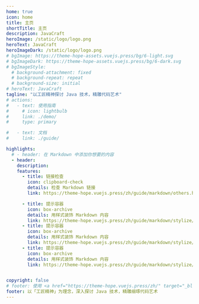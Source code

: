 ```yaml
---
home: true
icon: home
title: 主页
shortTitle: 主页
description: JavaCraft
heroImage: /static/logo/logo.png
heroText: JavaCraft
heroImageDark: /static/logo/logo.png
# bgImage: https://theme-hope-assets.vuejs.press/bg/6-light.svg
# bgImageDark: https://theme-hope-assets.vuejs.press/bg/6-dark.svg
# bgImageStyle:
  # background-attachment: fixed
  # background-repeat: repeat
  # background-size: initial
# heroText: JavaCraft
tagline: "以工匠精神探讨 Java 技术，精雕代码艺术"
# actions:
#   - text: 使用指南
#     # icon: lightbulb
#     link: ./demo/
#     type: primary

#   - text: 文档  
#     link: ./guide/

highlights:
  # - header: 在 Markdown 中添加你想要的内容
  - header: 
    description: 
    features:
      - title: 链接检查
        icon: clipboard-check
        details: 检查 Markdown 链接
        link: https://theme-hope.vuejs.press/zh/guide/markdown/others.html#link-check

      - title: 提示容器
        icon: box-archive
        details: 用样式装饰 Markdown 内容
        link: https://theme-hope.vuejs.press/zh/guide/markdown/stylize/hint.html
      - title: 提示容器
        icon: box-archive
        details: 用样式装饰 Markdown 内容
        link: https://theme-hope.vuejs.press/zh/guide/markdown/stylize/hint.html
      - title: 提示容器
        icon: box-archive
        details: 用样式装饰 Markdown 内容
        link: https://theme-hope.vuejs.press/zh/guide/markdown/stylize/hint.html


copyright: false
# footer: 使用 <a href="https://theme-hope.vuejs.press/zh/" target="_blank">VuePress Theme Hope</a> 主题 | MIT 协议, 版权所有 © 2019-至今 Mr.Hope
footer: 以「工匠精神」为理念，深入探讨 Java 技术，精雕细琢代码艺术
---
```



